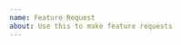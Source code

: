 ```yaml
---
name: Feature Request
about: Use this to make feature requests
---
```


<!--

Describe in detail what feature do you want to see in Task.
Give examples if possible.

Please, search if this wasn't proposed before, and if this is more like an idea
than a strong feature request, consider opening a
[discussion](https://github.com/go-task/task/discussions) instead.

-->
